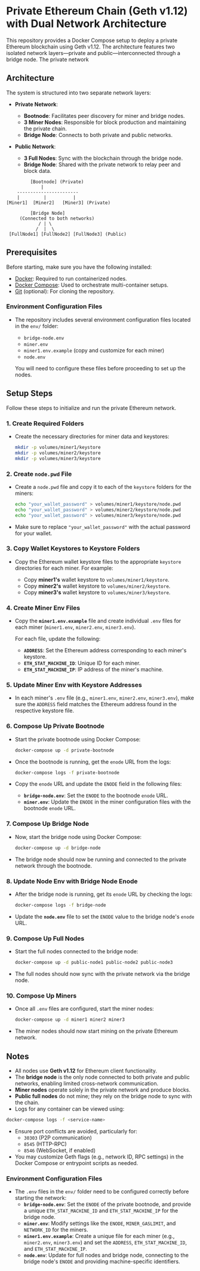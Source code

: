 # Private Ethereum Chain (Geth v1.12) with Dual Network Architecture

This repository provides a Docker Compose setup to deploy a private Ethereum blockchain using Geth v1.12. The architecture features two isolated network layers—private and public—interconnected through a bridge node. The private network

## Architecture

The system is structured into two separate network layers:

- **Private Network**:
  - **Bootnode**: Facilitates peer discovery for miner and bridge nodes.
  - **3 Miner Nodes**: Responsible for block production and maintaining the private chain.
  - **Bridge Node**: Connects to both private and public networks.

- **Public Network**:
  - **3 Full Nodes**: Sync with the blockchain through the bridge node.
  - **Bridge Node**: Shared with the private network to relay peer and block data.

```
         [Bootnode] (Private)
             |
    -----------------------
    |         |          |
[Miner1]  [Miner2]   [Miner3] (Private)

         [Bridge Node]
     (Connected to both networks)
            / | \
           /  |  \
 [FullNode1] [FullNode2] [FullNode3] (Public)
```

## Prerequisites

Before starting, make sure you have the following installed:

- [Docker](https://docs.docker.com/get-docker/): Required to run containerized nodes.
- [Docker Compose](https://docs.docker.com/compose/install/): Used to orchestrate multi-container setups.
- [Git](https://git-scm.com/) (optional): For cloning the repository.

### Environment Configuration Files

- The repository includes several environment configuration files located in the `env/` folder:
  - `bridge-node.env`
  - `miner.env`
  - `miner1.env.example` (copy and customize for each miner)
  - `node.env`

  You will need to configure these files before proceeding to set up the nodes.

## Setup Steps

Follow these steps to initialize and run the private Ethereum network.

### 1. Create Required Folders

- Create the necessary directories for miner data and keystores:

  ```bash
  mkdir -p volumes/miner1/keystore
  mkdir -p volumes/miner2/keystore
  mkdir -p volumes/miner3/keystore
  ```

### 2. Create `node.pwd` File

- Create a `node.pwd` file and copy it to each of the `keystore` folders for the miners:

  ```bash
  echo "your_wallet_password" > volumes/miner1/keystore/node.pwd
  echo "your_wallet_password" > volumes/miner2/keystore/node.pwd
  echo "your_wallet_password" > volumes/miner3/keystore/node.pwd
  ```

- Make sure to replace `"your_wallet_password"` with the actual password for your wallet.

### 3. Copy Wallet Keystores to Keystore Folders

- Copy the Ethereum wallet keystore files to the appropriate `keystore` directories for each miner. For example:

  - Copy **miner1's** wallet keystore to `volumes/miner1/keystore`.
  - Copy **miner2's** wallet keystore to `volumes/miner2/keystore`.
  - Copy **miner3's** wallet keystore to `volumes/miner3/keystore`.

### 4. Create Miner Env Files

- Copy the **`miner1.env.example`** file and create individual `.env` files for each miner (`miner1.env`, `miner2.env`, `miner3.env`).
  
  For each file, update the following:
  - **`ADDRESS`**: Set the Ethereum address corresponding to each miner's keystore.
  - **`ETH_STAT_MACHINE_ID`**: Unique ID for each miner.
  - **`ETH_STAT_MACHINE_IP`**: IP address of the miner's machine.

### 5. Update Miner Env with Keystore Addresses

- In each miner's `.env` file (e.g., `miner1.env`, `miner2.env`, `miner3.env`), make sure the `ADDRESS` field matches the Ethereum address found in the respective keystore file.

### 6. Compose Up Private Bootnode

- Start the private bootnode using Docker Compose:

  ```bash
  docker-compose up -d private-bootnode
  ```

- Once the bootnode is running, get the `enode` URL from the logs:

  ```bash
  docker-compose logs -f private-bootnode
  ```

- Copy the `enode` URL and update the `ENODE` field in the following files:
  - **`bridge-node.env`**: Set the `ENODE` to the bootnode `enode` URL.
  - **`miner.env`**: Update the `ENODE` in the miner configuration files with the bootnode `enode` URL.

### 7. Compose Up Bridge Node

- Now, start the bridge node using Docker Compose:

  ```bash
  docker-compose up -d bridge-node
  ```

- The bridge node should now be running and connected to the private network through the bootnode.

### 8. Update Node Env with Bridge Node Enode

- After the bridge node is running, get its `enode` URL by checking the logs:

  ```bash
  docker-compose logs -f bridge-node
  ```

- Update the **`node.env`** file to set the `ENODE` value to the bridge node's `enode` URL.

### 9. Compose Up Full Nodes

- Start the full nodes connected to the bridge node:

  ```bash
  docker-compose up -d public-node1 public-node2 public-node3
  ```

- The full nodes should now sync with the private network via the bridge node.

### 10. Compose Up Miners

- Once all `.env` files are configured, start the miner nodes:

  ```bash
  docker-compose up -d miner1 miner2 miner3
  ```

- The miner nodes should now start mining on the private Ethereum network.

## Notes

- All nodes use **Geth v1.12** for Ethereum client functionality.
- The **bridge node** is the only node connected to both private and public networks, enabling limited cross-network communication.
- **Miner nodes** operate solely in the private network and produce blocks.
- **Public full nodes** do not mine; they rely on the bridge node to sync with the chain.
- Logs for any container can be viewed using:

```bash
docker-compose logs -f <service-name>
```

- Ensure port conflicts are avoided, particularly for:
  - `30303` (P2P communication)
  - `8545` (HTTP-RPC)
  - `8546` (WebSocket, if enabled)
- You may customize Geth flags (e.g., network ID, RPC settings) in the Docker Compose or entrypoint scripts as needed.

### Environment Configuration Files

- The `.env` files in the `env/` folder need to be configured correctly before starting the network:
  - **`bridge-node.env`**: Set the `ENODE` of the private bootnode, and provide a unique `ETH_STAT_MACHINE_ID` and `ETH_STAT_MACHINE_IP` for the bridge node.
  - **`miner.env`**: Modify settings like the `ENODE`, `MINER_GASLIMIT`, and `NETWORK_ID` for the miners.
  - **`miner1.env.example`**: Create a unique file for each miner (e.g., `miner2.env`, `miner3.env`) and set the `ADDRESS`, `ETH_STAT_MACHINE_ID`, and `ETH_STAT_MACHINE_IP`.
  - **`node.env`**: Update for full nodes and bridge node, connecting to the bridge node's `ENODE` and providing machine-specific identifiers.
